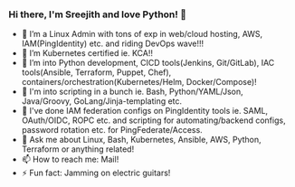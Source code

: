 ### Hi there, I'm Sreejith and love Python! 👋

- 🔭 I’m a Linux Admin with tons of exp in web/cloud hosting, AWS, IAM(PingIdentity) etc. and riding DevOps wave!!!
- 🌱 I’m Kubernetes certified ie. KCA!!
- 🌱 I’m into Python development, CICD tools(Jenkins, Git/GitLab), IAC tools(Ansible, Terraform, Puppet, Chef), containers/orchestration(Kubernetes/Helm, Docker/Compose)!
- 🌱 I'm into scripting in a bunch ie. Bash, Python/YAML/Json, Java/Groovy, GoLang/Jinja-templating etc.
- 🔭 I've done IAM federation configs on PingIdentity tools ie. SAML, OAuth/OIDC, ROPC etc. and scripting for automating/backend configs, password rotation etc. for PingFederate/Access. 
- 💬 Ask me about Linux, Bash, Kubernetes, Ansible, AWS, Python, Terraform or anything related!
- 📫 How to reach me: Mail!
- ⚡ Fun fact: Jamming on electric guitars!

<!--
**SqueekyMouse/SqueekyMouse** is a ✨ _special_ ✨ repository because its `README.md` (this file) appears on your GitHub profile.

Here are some ideas to get you started:

- 🔭 I’m currently working on ...
- 🌱 I’m currently learning ...
- 👯 I’m looking to collaborate on ...
- 🤔 I’m looking for help with ...
- 💬 Ask me about ...
- 📫 How to reach me: ...
- 😄 Pronouns: ...
- ⚡ Fun fact: ...
-->
